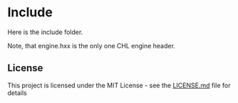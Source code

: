 # Include

Here is the include folder.

Note, that engine.hxx is the only one CHL engine header.

## License

This project is licensed under the MIT License - see the [LICENSE.md](LICENSE.md) file for details